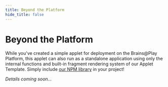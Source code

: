 ```yaml
---
title: Beyond the Platform
hide_title: false
---
```


# Beyond the Platform
While you've created a simple applet for deployment on the Brains@Play Platform, this applet can also run as a standalone application using only the internal functions and built-in fragment rendering system of our Applet Template. Simply include [our NPM library](https://www.npmjs.com/package/brainsatplay) in your project!

*Details coming soon...*